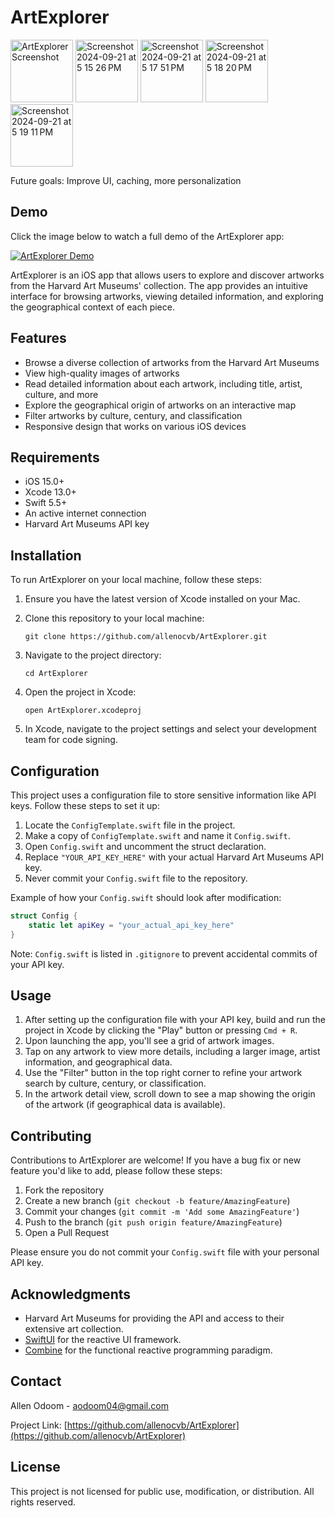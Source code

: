 # ArtExplorer
<div> <img src="https://github.com/user-attachments/assets/4fef4e93-f70d-4cc7-968f-b690c5ab6463" width="100" alt="ArtExplorer Screenshot"> <img src="https://github.com/user-attachments/assets/4ca5785e-1aa4-4292-8a88-30754b60db7a" width="100" alt="Screenshot 2024-09-21 at 5 15 26 PM"> <img src="https://github.com/user-attachments/assets/8a2ee619-cdeb-47d7-b89c-bd99f6cb751a" width="100" alt="Screenshot 2024-09-21 at 5 17 51 PM"> <img src="https://github.com/user-attachments/assets/687f9bab-6175-47e7-aaec-c351754178d1" width="100" alt="Screenshot 2024-09-21 at 5 18 20 PM"> <img src="https://github.com/user-attachments/assets/3a5cf7fe-a5bd-453f-9f82-c2ff278b4ce5" width="100" alt="Screenshot 2024-09-21 at 5 19 11 PM"> </div>

Future goals: Improve UI, caching, more personalization
## Demo

Click the image below to watch a full demo of the ArtExplorer app:

<a href="https://www.loom.com/share/762dfc3225304c6e8113fc25c47e048d" target="_blank">
  <img src="https://cdn.loom.com/sessions/thumbnails/762dfc3225304c6e8113fc25c47e048d-35a135105782c0b8-full-play.gif" alt="ArtExplorer Demo">
</a>

ArtExplorer is an iOS app that allows users to explore and discover artworks from the Harvard Art Museums' collection. The app provides an intuitive interface for browsing artworks, viewing detailed information, and exploring the geographical context of each piece.

## Features

- Browse a diverse collection of artworks from the Harvard Art Museums
- View high-quality images of artworks
- Read detailed information about each artwork, including title, artist, culture, and more
- Explore the geographical origin of artworks on an interactive map
- Filter artworks by culture, century, and classification
- Responsive design that works on various iOS devices

## Requirements

- iOS 15.0+
- Xcode 13.0+
- Swift 5.5+
- An active internet connection
- Harvard Art Museums API key

## Installation

To run ArtExplorer on your local machine, follow these steps:

1. Ensure you have the latest version of Xcode installed on your Mac.

2. Clone this repository to your local machine:
   ```
   git clone https://github.com/allenocvb/ArtExplorer.git
   ```

3. Navigate to the project directory:
   ```
   cd ArtExplorer
   ```

4. Open the project in Xcode:
   ```
   open ArtExplorer.xcodeproj
   ```

5. In Xcode, navigate to the project settings and select your development team for code signing.

## Configuration

This project uses a configuration file to store sensitive information like API keys. Follow these steps to set it up:

1. Locate the `ConfigTemplate.swift` file in the project.
2. Make a copy of `ConfigTemplate.swift` and name it `Config.swift`.
3. Open `Config.swift` and uncomment the struct declaration.
4. Replace `"YOUR_API_KEY_HERE"` with your actual Harvard Art Museums API key.
5. Never commit your `Config.swift` file to the repository.

Example of how your `Config.swift` should look after modification:

```swift
struct Config {
    static let apiKey = "your_actual_api_key_here"
}
```

Note: `Config.swift` is listed in `.gitignore` to prevent accidental commits of your API key.

## Usage

1. After setting up the configuration file with your API key, build and run the project in Xcode by clicking the "Play" button or pressing `Cmd + R`.
2. Upon launching the app, you'll see a grid of artwork images.
3. Tap on any artwork to view more details, including a larger image, artist information, and geographical data.
4. Use the "Filter" button in the top right corner to refine your artwork search by culture, century, or classification.
5. In the artwork detail view, scroll down to see a map showing the origin of the artwork (if geographical data is available).

## Contributing

Contributions to ArtExplorer are welcome! If you have a bug fix or new feature you'd like to add, please follow these steps:

1. Fork the repository
2. Create a new branch (`git checkout -b feature/AmazingFeature`)
3. Commit your changes (`git commit -m 'Add some AmazingFeature'`)
4. Push to the branch (`git push origin feature/AmazingFeature`)
5. Open a Pull Request

Please ensure you do not commit your `Config.swift` file with your personal API key.

## Acknowledgments

- Harvard Art Museums for providing the API and access to their extensive art collection.
- [SwiftUI](https://developer.apple.com/xcode/swiftui/) for the reactive UI framework.
- [Combine](https://developer.apple.com/documentation/combine) for the functional reactive programming paradigm.

## Contact

Allen Odoom - aodoom04@gmail.com

Project Link: [https://github.com/allenocvb/ArtExplorer](https://github.com/allenocvb/ArtExplorer)

## License

This project is not licensed for public use, modification, or distribution. All rights reserved.

